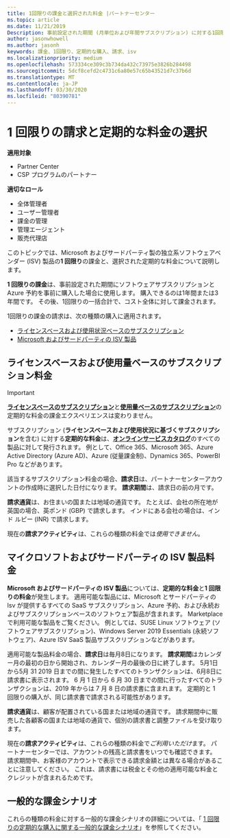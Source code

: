 ```yaml
---
title: 1回限りの課金と選択された料金 |パートナーセンター
ms.topic: article
ms.date: 11/21/2019
Description: 事前設定された期間 (月単位および年間サブスクリプション) に対する1回限りの課金、パートナーセンターでの (該当する Microsoft およびサードパーティの ISV 製品の) 選択された課金の請求に関する情報。
author: jasonwhowell
ms.author: jasonh
keywords: 課金、1回限り、定期的な購入、請求、isv
ms.localizationpriority: medium
ms.openlocfilehash: 573334ce309c3b734da432c73975e3826b284498
ms.sourcegitcommit: 5dcf8cefd2c4731c6a80e57c65b43521d7c37b6d
ms.translationtype: MT
ms.contentlocale: ja-JP
ms.lasthandoff: 03/30/2020
ms.locfileid: "80390781"
---
```

#  <a name="billing-for-one-time-and-select-recurring-charges"></a>1 回限りの請求と定期的な料金の選択

**適用対象**
- Partner Center
- CSP プログラムのパートナー

**適切なロール**
-   全体管理者
-   ユーザー管理者
-   課金の管理
-   管理エージェント
-   販売代理店

このトピックでは、Microsoft およびサードパーティ製の独立系ソフトウェアベンダー (ISV) 製品の**1 回限り**の課金と、選択された定期的な料金について説明します。 

**1 回限りの課金**は、事前設定された期間にソフトウェアサブスクリプションと Azure 予約を事前に購入した場合に使用します。 購入できるのは1年間または3年間です。 その後、1回限りの一括合計で、コスト全体に対して課金されます。

1回限りの課金の請求は、次の種類の購入に適用されます。

- [ライセンスベースおよび使用状況ベースのサブスクリプション](#license-based-and-usage-based-subscription-charges)
- [Microsoft およびサードパーティの ISV 製品](#microsoft-and-third-party-isv-product-charges)

## <a name="license-based-and-usage-based-subscription-charges"></a>ライセンスベースおよび使用量ベースのサブスクリプション料金

> [!IMPORTANT]
> [**ライセンスベースのサブスクリプション**](license-based-billing.md)と[**使用量ベースのサブスクリプション**](usage-based-billing.md)の定期的な料金の課金エクスペリエンスは変わりません。

サブスクリプション (**ライセンスベースおよび使用状況に基づくサブスクリプション**を含む) に対する**定期的な料金**は、[**オンラインサービスカタログ**](https://partner.microsoft.com/commerce/preferredoffers/list)のすべての製品に対して発行されます。 例として、Office 365、Microsoft 365、Azure Active Directory (Azure AD)、Azure (従量課金制)、Dynamics 365、PowerBI Pro などがあります。

該当するサブスクリプション料金の場合、**請求日**は、パートナーセンターアカウントの作成時に選択した日付になります。 **請求期間**は、請求日の前の月です。

**請求通貨**は、お住まいの国または地域の通貨です。 たとえば、会社の所在地が英国の場合、英ポンド (GBP) で請求します。 インドにある会社の場合は、インド ルピー (INR) で請求します。

現在の**請求アクティビティ**は、これらの種類の料金では*使用できません*。

## <a name="microsoft-and-third-party-isv-product-charges"></a>マイクロソフトおよびサードパーティの ISV 製品料金

**Microsoft およびサードパーティの ISV 製品**については、**定期的な料金**と**1 回限りの料金**が発生します。 適用可能な製品には、Microsoft とサードパーティの Isv が提供するすべての SaaS サブスクリプション、Azure 予約、および永続およびサブスクリプションベースのソフトウェア製品が含まれます。 Marketplace で利用可能な製品をご覧ください。 例としては、SUSE Linux ソフトウェア (ソフトウェアサブスクリプション)、Windows Server 2019 Essentials (永続ソフトウェア)、Azure ISV SaaS 製品サブスクリプションなどがあります。

適用可能な製品料金の場合、**請求日**は毎月8日になります。 **請求期間**はカレンダー月の最初の日から開始され、カレンダー月の最後の日に終了します。 5月1日から5月 31 2019 日までの間に発生したすべてのトランザクションは、6月8日に請求書に表示されます。 6 月 1 日から 6 月 30 日までの間に行ったすべてのトランザクションは、2019 年からは 7 月 8 日の請求書に含まれます。 定期的と 1 回限りの購入が、同じ請求書で請求される可能性があります。

**請求通貨**は、顧客が配置されている国または地域の通貨です。 請求期間中に販売した各顧客の国または地域の通貨で、個別の請求書と調整ファイルを受け取ります。

現在の**請求アクティビティ**は、これらの種類の料金で*ご利用いただけ*ます。 パートナーセンターでは、アカウントの残高と請求書をいつでも確認できます。 請求期間中、お客様のアカウントで表示できる請求金額とは異なる場合があることに注意してください。 これは、請求書には税金とその他の適用可能な料金とクレジットが含まれるためです。

## <a name="common-billing-scenarios"></a>一般的な課金シナリオ

これらの種類の料金に対する一般的な課金シナリオの詳細については、「 [1 回限りの定期的な購入に関する一般的な課金シナリオ](common-billing-scenarios-onetime-recurring.md)」を参照してください。
